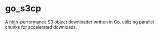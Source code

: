 # go_s3cp
A high-performance S3 object downloader written in Go, utilizing parallel chunks for accelerated downloads.
